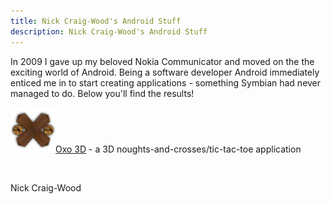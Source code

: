 ```yaml
---
title: Nick Craig-Wood's Android Stuff
description: Nick Craig-Wood's Android Stuff
---
```


In 2009 I gave up my beloved Nokia Communicator and moved on the
the exciting world of Android.  Being a software developer Android
immediately enticed me in to start creating applications - something
Symbian had never managed to do.  Below you'll find the results!

<p>
  <a href="oxo3d/"><img class="icon" src="oxo3d/icon.png" alt="*" />Oxo 3D</a> - a 3D noughts-and-crosses/tic-tac-toe application
</p>

<br />
<p>Nick Craig-Wood</p>


